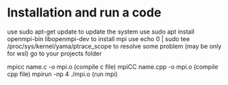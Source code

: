 # Installation and run a code

use sudo apt-get update to update the system
use sudo apt install openmpi-bin libopenmpi-dev to install mpi
use echo 0 | sudo tee /proc/sys/kernel/yama/ptrace_scope to resolve some problem (may be only for wsl)
go to your projects folder

mpicc name.c -o mpi.o (compile c file)
mpiCC name.cpp -o mpi.o (compile cpp file)
mpirun -np 4 ./mpi.o (run mpi)